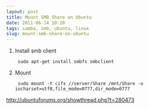 ```yaml
---
layout: post
title: Mount SMB Share on Ubuntu
date: 2011-06-14 10:20
tags: samba, smb, ubuntu, linux
slug: mount-smb-share-on-ubuntu
---
```


1. Install smb client

		sudo apt-get install smbfs smbclient

2. Mount 

		sudo mount -t cifs //server/Share /mnt/Share -o iocharset=utf8,file_mode=0777,dir_mode=0777

<http://ubuntuforums.org/showthread.php?t=280473>
